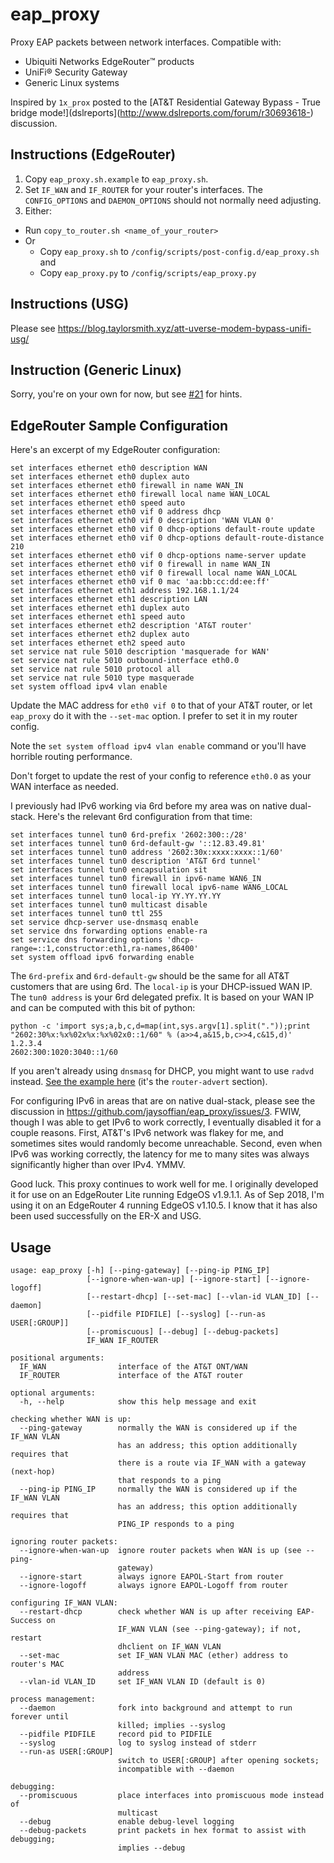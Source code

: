 # eap_proxy

Proxy EAP packets between network interfaces. Compatible with:

- Ubiquiti Networks EdgeRouter™ products
- UniFi® Security Gateway
- Generic Linux systems

Inspired by `1x_prox` posted to the [AT&T Residential Gateway Bypass - True bridge mode!](dslreports](http://www.dslreports.com/forum/r30693618-) discussion.

## Instructions (EdgeRouter)

1. Copy `eap_proxy.sh.example` to `eap_proxy.sh`.
2. Set `IF_WAN` and `IF_ROUTER` for your router's interfaces. The `CONFIG_OPTIONS` and `DAEMON_OPTIONS` should not normally need adjusting.
3. Either:
  - Run `copy_to_router.sh <name_of_your_router>`
  - Or
      - Copy `eap_proxy.sh` to `/config/scripts/post-config.d/eap_proxy.sh` and
      - Copy `eap_proxy.py` to `/config/scripts/eap_proxy.py`

## Instructions (USG)

Please see <https://blog.taylorsmith.xyz/att-uverse-modem-bypass-unifi-usg/>

## Instruction (Generic Linux)

Sorry, you're on your own for now, but see [#21](https://github.com/jaysoffian/eap_proxy/issues/21) for hints.

## EdgeRouter Sample Configuration

Here's an excerpt of my EdgeRouter configuration:

```
set interfaces ethernet eth0 description WAN
set interfaces ethernet eth0 duplex auto
set interfaces ethernet eth0 firewall in name WAN_IN
set interfaces ethernet eth0 firewall local name WAN_LOCAL
set interfaces ethernet eth0 speed auto
set interfaces ethernet eth0 vif 0 address dhcp
set interfaces ethernet eth0 vif 0 description 'WAN VLAN 0'
set interfaces ethernet eth0 vif 0 dhcp-options default-route update
set interfaces ethernet eth0 vif 0 dhcp-options default-route-distance 210
set interfaces ethernet eth0 vif 0 dhcp-options name-server update
set interfaces ethernet eth0 vif 0 firewall in name WAN_IN
set interfaces ethernet eth0 vif 0 firewall local name WAN_LOCAL
set interfaces ethernet eth0 vif 0 mac 'aa:bb:cc:dd:ee:ff'
set interfaces ethernet eth1 address 192.168.1.1/24
set interfaces ethernet eth1 description LAN
set interfaces ethernet eth1 duplex auto
set interfaces ethernet eth1 speed auto
set interfaces ethernet eth2 description 'AT&T router'
set interfaces ethernet eth2 duplex auto
set interfaces ethernet eth2 speed auto
set service nat rule 5010 description 'masquerade for WAN'
set service nat rule 5010 outbound-interface eth0.0
set service nat rule 5010 protocol all
set service nat rule 5010 type masquerade
set system offload ipv4 vlan enable
```

Update the MAC address for `eth0 vif 0` to that of your AT&T router, or let `eap_proxy` do it with the `--set-mac` option. I prefer to set it in my router config.

Note the `set system offload ipv4 vlan enable` command or you'll have horrible routing performance.

Don't forget to update the rest of your config to reference `eth0.0` as your WAN interface as needed.

I previously had IPv6 working via 6rd before my area was on native dual-stack. Here's the relevant 6rd configuration from that time:

```
set interfaces tunnel tun0 6rd-prefix '2602:300::/28'
set interfaces tunnel tun0 6rd-default-gw '::12.83.49.81'
set interfaces tunnel tun0 address '2602:30x:xxxx:xxxx::1/60'
set interfaces tunnel tun0 description 'AT&T 6rd tunnel'
set interfaces tunnel tun0 encapsulation sit
set interfaces tunnel tun0 firewall in ipv6-name WAN6_IN
set interfaces tunnel tun0 firewall local ipv6-name WAN6_LOCAL
set interfaces tunnel tun0 local-ip YY.YY.YY.YY
set interfaces tunnel tun0 multicast disable
set interfaces tunnel tun0 ttl 255
set service dhcp-server use-dnsmasq enable
set service dns forwarding options enable-ra
set service dns forwarding options 'dhcp-range=::1,constructor:eth1,ra-names,86400'
set system offload ipv6 forwarding enable
```

The `6rd-prefix` and `6rd-default-gw` should be the same for all AT&T customers that are using 6rd. The `local-ip` is your DHCP-issued WAN IP. The `tun0 address` is your 6rd delegated prefix. It is based on your WAN IP and can be computed with this bit of python:

```
python -c 'import sys;a,b,c,d=map(int,sys.argv[1].split("."));print "2602:30%x:%x%02x%x:%x%02x0::1/60" % (a>>4,a&15,b,c>>4,c&15,d)' 1.2.3.4
2602:300:1020:3040::1/60
```

If you aren't already using `dnsmasq` for DHCP, you might want to use `radvd` instead. [See the example here](https://help.ubnt.com/hc/en-us/articles/204960044-EdgeRouter-Enable-IPv6-support-via-CLI) (it's the `router-advert` section).

For configuring IPv6 in areas that are on native dual-stack, please see the discussion in https://github.com/jaysoffian/eap_proxy/issues/3. FWIW, though I was able to get IPv6 to work correctly, I eventually disabled it for a couple reasons. First, AT&T's IPv6 network was flakey for me, and sometimes sites would randomly become unreachable. Second, even when IPv6 was working correctly, the latency for me to many sites was always significantly higher than over IPv4. YMMV.

Good luck. This proxy continues to work well for me. I originally developed it for use on an EdgeRouter Lite running EdgeOS v1.9.1.1. As of Sep 2018, I'm using it on an EdgeRouter 4 running EdgeOS v1.10.5. I know that it has also been used successfully on the ER-X and USG.

## Usage

```
usage: eap_proxy [-h] [--ping-gateway] [--ping-ip PING_IP]
                 [--ignore-when-wan-up] [--ignore-start] [--ignore-logoff]
                 [--restart-dhcp] [--set-mac] [--vlan-id VLAN_ID] [--daemon]
                 [--pidfile PIDFILE] [--syslog] [--run-as USER[:GROUP]]
                 [--promiscuous] [--debug] [--debug-packets]
                 IF_WAN IF_ROUTER

positional arguments:
  IF_WAN                interface of the AT&T ONT/WAN
  IF_ROUTER             interface of the AT&T router

optional arguments:
  -h, --help            show this help message and exit

checking whether WAN is up:
  --ping-gateway        normally the WAN is considered up if the IF_WAN VLAN
                        has an address; this option additionally requires that
                        there is a route via IF_WAN with a gateway (next-hop)
                        that responds to a ping
  --ping-ip PING_IP     normally the WAN is considered up if the IF_WAN VLAN
                        has an address; this option additionally requires that
                        PING_IP responds to a ping

ignoring router packets:
  --ignore-when-wan-up  ignore router packets when WAN is up (see --ping-
                        gateway)
  --ignore-start        always ignore EAPOL-Start from router
  --ignore-logoff       always ignore EAPOL-Logoff from router

configuring IF_WAN VLAN:
  --restart-dhcp        check whether WAN is up after receiving EAP-Success on
                        IF_WAN VLAN (see --ping-gateway); if not, restart
                        dhclient on IF_WAN VLAN
  --set-mac             set IF_WAN VLAN MAC (ether) address to router's MAC
                        address
  --vlan-id VLAN_ID     set IF_WAN VLAN ID (default is 0)

process management:
  --daemon              fork into background and attempt to run forever until
                        killed; implies --syslog
  --pidfile PIDFILE     record pid to PIDFILE
  --syslog              log to syslog instead of stderr
  --run-as USER[:GROUP]
                        switch to USER[:GROUP] after opening sockets;
                        incompatible with --daemon

debugging:
  --promiscuous         place interfaces into promiscuous mode instead of
                        multicast
  --debug               enable debug-level logging
  --debug-packets       print packets in hex format to assist with debugging;
                        implies --debug
```
